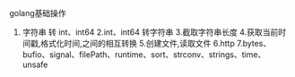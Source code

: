 golang基础操作
1. 字符串 转 int、int64
2.int、int64 转字符串
3.截取字符串长度
4.获取当前时间戳,格式化时间,之间的相互转换
5.创建文件,读取文件
6.http
7.bytes、bufio、signal、filePath、runtime、sort、strconv、strings、time、
unsafe